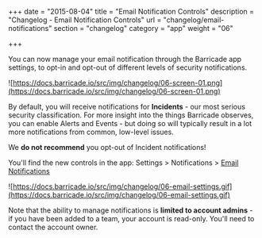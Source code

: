 +++
date = "2015-08-04"
title = "Email Notification Controls"
description = "Changelog - Email Notification Controls"
url = "changelog/email-notifications"
section = "changelog"
category = "app"
weight = "06"

+++

You can now manage your email notification through the Barricade app settings, to opt-in and opt-out of different levels of security notifications.

![https://docs.barricade.io/src/img/changelog/06-screen-01.png](https://docs.barricade.io/src/img/changelog/06-screen-01.png)

By default, you will receive notifications for **Incidents** - our most serious security classification. For more insight into the things Barricade observes, you can enable Alerts and Events - but doing so will typically result in a lot more notifications from common, low-level issues.

We **do not recommend** you opt-out of Incident notifications!

You'll find the new controls in the app: Settings > Notifications > [Email Notifications](https://app.barricade.io/dashboard/settings/notification/email)

![https://docs.barricade.io/src/img/changelog/06-email-settings.gif](https://docs.barricade.io/src/img/changelog/06-email-settings.gif)

Note that the ability to manage notifications is **limited to account admins** - if you have been added to a team, your account is read-only. You'll need to contact the account owner.